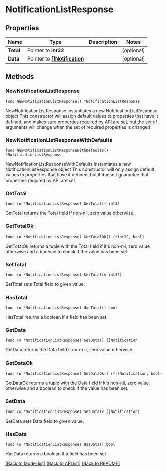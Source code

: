 # NotificationListResponse

## Properties

Name | Type | Description | Notes
------------ | ------------- | ------------- | -------------
**Total** | Pointer to **int32** |  | [optional] 
**Data** | Pointer to [**[]Notification**](Notification.md) |  | [optional] 

## Methods

### NewNotificationListResponse

`func NewNotificationListResponse() *NotificationListResponse`

NewNotificationListResponse instantiates a new NotificationListResponse object
This constructor will assign default values to properties that have it defined,
and makes sure properties required by API are set, but the set of arguments
will change when the set of required properties is changed

### NewNotificationListResponseWithDefaults

`func NewNotificationListResponseWithDefaults() *NotificationListResponse`

NewNotificationListResponseWithDefaults instantiates a new NotificationListResponse object
This constructor will only assign default values to properties that have it defined,
but it doesn't guarantee that properties required by API are set

### GetTotal

`func (o *NotificationListResponse) GetTotal() int32`

GetTotal returns the Total field if non-nil, zero value otherwise.

### GetTotalOk

`func (o *NotificationListResponse) GetTotalOk() (*int32, bool)`

GetTotalOk returns a tuple with the Total field if it's non-nil, zero value otherwise
and a boolean to check if the value has been set.

### SetTotal

`func (o *NotificationListResponse) SetTotal(v int32)`

SetTotal sets Total field to given value.

### HasTotal

`func (o *NotificationListResponse) HasTotal() bool`

HasTotal returns a boolean if a field has been set.

### GetData

`func (o *NotificationListResponse) GetData() []Notification`

GetData returns the Data field if non-nil, zero value otherwise.

### GetDataOk

`func (o *NotificationListResponse) GetDataOk() (*[]Notification, bool)`

GetDataOk returns a tuple with the Data field if it's non-nil, zero value otherwise
and a boolean to check if the value has been set.

### SetData

`func (o *NotificationListResponse) SetData(v []Notification)`

SetData sets Data field to given value.

### HasData

`func (o *NotificationListResponse) HasData() bool`

HasData returns a boolean if a field has been set.


[[Back to Model list]](../README.md#documentation-for-models) [[Back to API list]](../README.md#documentation-for-api-endpoints) [[Back to README]](../README.md)


